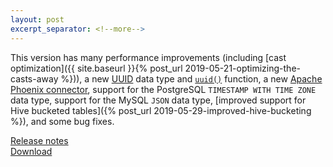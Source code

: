 ```yaml
---
layout: post
excerpt_separator: <!--more-->
---
```


This version has many performance improvements (including
[cast optimization]({{ site.baseurl }}{% post_url 2019-05-21-optimizing-the-casts-away %})),
a new [UUID](https://prestosql.io/docs/current/language/types.html#uuid-type) data type
and [`uuid()`](https://prestosql.io/docs/current/functions/uuid.html#uuid) function,
a new [Apache Phoenix connector](https://prestosql.io/docs/current/connector/phoenix.html),
support for the PostgreSQL `TIMESTAMP WITH TIME ZONE` data type,
support for the MySQL `JSON` data type,
[improved support for Hive bucketed tables]({% post_url 2019-05-29-improved-hive-bucketing %}),
and some bug fixes.

[Release notes](https://prestosql.io/docs/current/release/release-312.html)   
[Download](https://prestosql.io/download.html)

<!--more-->
